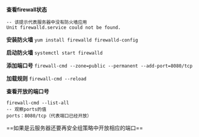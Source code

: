 **查看firewall状态**
```
-- 该提示代表服务器中没有防火墙应用
Unit firewalld.service could not be found.
```

**安装防火墙**
`yum install firewalld firewalld-config`

**启动防火墙**
`systemctl start firewalld`

**添加端口号**
`firewall-cmd --zone=public --permanent --add-port=8080/tcp`

**加载规则**
`firewall-cmd --reload`

**查看开放的端口号**
```
firewall-cmd --list-all
-- 观察ports的值
ports：8080/tcp（代表端口已经开放）
```

==如果是云服务器还要再安全组策略中开放相应的端口==